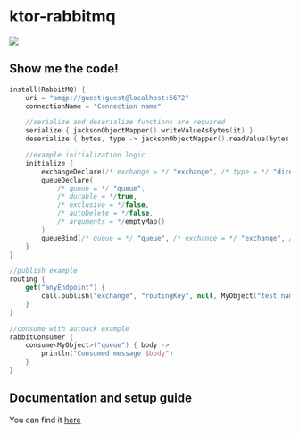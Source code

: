 # ktor-rabbitmq

[![](https://jitpack.io/v/JUtupe/ktor-rabbitmq.svg)](https://jitpack.io/#JUtupe/ktor-rabbitmq)

## Show me the code!

```kotlin
install(RabbitMQ) {
    uri = "amqp://guest:guest@localhost:5672"
    connectionName = "Connection name"

    //serialize and deserialize functions are required
    serialize { jacksonObjectMapper().writeValueAsBytes(it) }
    deserialize { bytes, type -> jacksonObjectMapper().readValue(bytes, type.javaObjectType) }

    //example initialization logic
    initialize {
        exchangeDeclare(/* exchange = */ "exchange", /* type = */ "direct", /* durable = */ true)
        queueDeclare(
            /* queue = */ "queue",
            /* durable = */true,
            /* exclusive = */false,
            /* autoDelete = */false,
            /* arguments = */emptyMap()
        )
        queueBind(/* queue = */ "queue", /* exchange = */ "exchange", /* routingKey = */ "routingKey")
    }
}

//publish example
routing {
    get("anyEndpoint") {
        call.publish("exchange", "routingKey", null, MyObject("test name"))
    }
}

//consume with autoack example
rabbitConsumer {
    consume<MyObject>("queue") { body ->
        println("Consumed message $body")
    }
}
```

## Documentation and setup guide

You can find it [here](https://github.com/JUtupe/ktor-rabbitmq/wiki)
